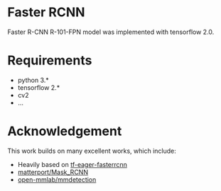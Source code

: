 # Faster RCNN

Faster R-CNN R-101-FPN model was implemented with tensorflow 2.0.

# Requirements

- python 3.*
- tensorflow 2.*
- cv2
- ...

# Acknowledgement

This work builds on many excellent works, which include:

- Heavily based on [tf-eager-fasterrcnn](https://github.com/Viredery/tf-eager-fasterrcnn)
- [matterport/Mask_RCNN](https://github.com/matterport/Mask_RCNN)
- [open-mmlab/mmdetection](https://github.com/open-mmlab/mmdetection)
